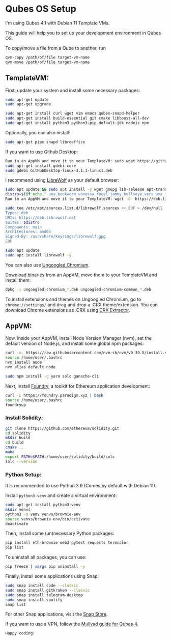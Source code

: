 # Qubes OS Setup

I'm using Qubes 4.1 with Debian 11 Template VMs.

This guide will help you to set up your development environment in Qubes OS.

To copy/move a file from a Qube to another, run

```bash
qvm-copy /path/of/file target-vm-name
qvm-move /path/of/file target-vm-name
```

## TemplateVM:

First, update your system and install some necessary packages:

```bash
sudo apt-get update
sudo apt-get upgrade

sudo apt-get install curl wget vim emacs qubes-snapd-helper
sudo apt-get install build-essential git cmake libboost-all-dev
sudo apt-get install python3 python3-pip default-jdk nodejs npm
```

Optionally, you can also install:

```bash
sudo apt-get pipx snapd libreoffice
```

If you want to use Github Desktop:

```bash
Run in an AppVM and move it to your TemplateVM: sudo wget https://github.com/shiftkey/desktop/releases/download/release-3.1.1-linux1/GitHubDesktop-linux-3.1.1-linux1.deb
sudo apt-get install gdebi-core
sudo gdebi GitHubDesktop-linux-3.1.1-linux1.deb
```

I recommend using [LibreWolf](https://librewolf.net/installation/debian/) as your default browser:

```bash
sudo apt update && sudo apt install -y wget gnupg lsb-release apt-transport-https ca-certificates
distro=$(if echo " una bookworm vanessa focal jammy bullseye vera uma " | grep -q " $(lsb_release -sc) "; then echo $(lsb_release -sc); else echo focal; fi)
Run in an AppVM and move it to your TemplateVM: wget -O- https://deb.librewolf.net/keyring.gpg | sudo gpg --dearmor -o /usr/share/keyrings/librewolf.gpg

sudo tee /etc/apt/sources.list.d/librewolf.sources << EOF > /dev/null
Types: deb
URIs: https://deb.librewolf.net
Suites: $distro
Components: main
Architectures: amd64
Signed-By: /usr/share/keyrings/librewolf.gpg
EOF

sudo apt update
sudo apt install librewolf -y
```

You can also use [Ungoogled Chromium](https://github.com/ungoogled-software/ungoogled-chromium-debian/blob/unportable/README.md#installing).


[Download binaries](https://ungoogled-software.github.io/ungoogled-chromium-binaries/releases/debian_unportable/amd64/100.0.4896.127-1) from an AppVM, move them to your TemplateVM and install them:

```bash
dpkg -i ungoogled-chromium_*.deb ungoogled-chromium-common_*.deb
```

To install extensions and themes on Ungoogled Chromium, go to `chrome://settings/` and drag and drop a .CRX theme/extension.
You can download Chrome extensions as .CRX using [CRX Extractor](http://crxextractor.com/).


## AppVM:

Now, inside your AppVM, install Node Version Manager (nvm), set the default version of Node.js, and install some global npm packages:

```bash
curl -o- https://raw.githubusercontent.com/nvm-sh/nvm/v0.39.5/install.sh | bash
source /home/user/.bashrc
nvm install node
nvm alias default node

sudo npm install -g yarn solc ganache-cli
```

Next, install [Foundry](https://getfoundry.sh/), a toolkit for Ethereum application development:

```bash
curl -L https://foundry.paradigm.xyz | bash
source /home/user/.bashrc
foundryup
```

### Install Solidity:

```bash
git clone https://github.com/ethereum/solidity.git
cd solidity
mkdir build
cd build
cmake ..
make
export PATH=$PATH:/home/user/solidity/build/solc
solc --version
```

### Python Setup:

It is recommended to use Python 3.9 (Comes by default with Debian 11).

Install `python3-venv` and create a virtual environment:

```bash
sudo apt-get install python3-venv
mkdir venvs
python3 -m venv venvs/brownie-env
source venvs/brownie-env/bin/activate
deactivate
```

Then, install some (un)necessary Python packages:

```bash
pip install eth-brownie web3 pytest requests termcolor
pip list
```

To uninstall all packages, you can use:

```bash
pip freeze | xargs pip uninstall -y
```

Finally, install some applications using Snap:

```bash
sudo snap install code --classic
sudo snap install gitkraken --classic
sudo snap install telegram-desktop
sudo snap install spotify
snap list
```

For other Snap applications, visit the [Snap Store](https://snapcraft.io/store).

If you want to use a VPN, follow the [Mullvad guide for Qubes 4](https://mullvad.net/en/help/qubes-os-4-and-mullvad-vpn/).

```
Happy coding!
```
